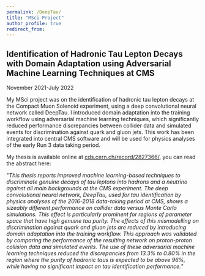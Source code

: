 ```yaml
---
permalink: /DeepTau/
title: "MSci Project"
author_profile: true
redirect_from: 
---
```


## Identification of Hadronic Tau Lepton Decays with Domain Adaptation using Adversarial Machine Learning Techniques at CMS

November 2021-July 2022

My MSci project was on the identification of hadronic tau lepton decays at the Compact Muon Solenoid experiment, using a deep convolutional neural network called DeepTau.
 I introduced domain adaptation into the training workflow using adversarial machine learning techniques, which significantly reduced performance discrepancies
 between collider data and simulated events for discrimination against quark and gluon jets.
This work has been integrated into central CMS software and will be used for physics analyses of the early Run 3 data taking period.

My thesis is available online at [cds.cern.ch/record/2827366/](https://cds.cern.ch/record/2827366/ "cdslink"), you can read the abstract here:

"*This thesis reports improved machine learning-based techniques to discriminate genuine decays of tau leptons into hadrons and a neutrino against all main backgrounds at the CMS experiment. The deep convolutional neural network, DeepTau, used for tau identification by physics analyses of the 2016-2018 data-taking period at CMS, shows a sizeably different performance on collider data versus Monte Carlo simulations. This effect is particularly prominent for regions of parameter space that have high genuine tau purity. The effects of this mismodelling on discrimination against quark and gluon jets are reduced by introducing domain adaptation into the training workflow. This approach was validated by comparing the performance of the resulting network on proton-proton collision data and simulated events. The use of these adversarial machine learning techniques reduced the discrepancies from 13.3% to 0.80% in the region where the purity of hadronic taus is expected to be above 96%, while having no significant impact on tau identification performance.*"

